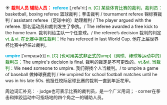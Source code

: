 ☀ <font color="red">**裁判人员 辅助人员：**</font>
<font color="sky blue">**referee**</font> [͵refə'ri:] 
<font color="rgb(227, 108, 9)">n. [C] 某些体育比赛的裁判，裁判员：</font>basketball, boxing referee 篮球裁判；拳击裁判 / tournament referee 锦标赛裁判 / assistant referee（足球中的）助理裁判 / The player argued with the referee. 那名运动员和裁判发生了争执。/ The referee awarded a free kick to the home team. 裁判判给主队一个任意球。/ the referee’s decision 裁判的判定 <font color="rgb(227, 108, 9)">vt.＆vi. 在比赛中担任裁判：</font>He has refereed in last World Cup. 他在上届世界杯比赛中担任过裁判。
           
<font color="sky blue">**umpire**</font> [ˈʌmpaɪə(r)]
<font color="rgb(227, 108, 9)">n. [C] [也可用美式非正式的ump]（网球、棒球等运动中的）裁判员：</font>The umpire's decision is final. 裁判的裁定是不可更改的。<font color="rgb(227, 108, 9)">vt.&vi. 当裁判：</font>We need someone to umpire. 我们得找个人当裁判。/ to umpire a game of baseball 做棒球赛裁判 / He umpired for school football matches until he was in his late 50s. 他担任校际足球比赛的裁判一直到年近花甲。

周边词汇补充：
· judge也可表示比赛的裁判员，是一个广义用词；
· corner在拳击和摔跤运动中可指场地的四个角之一的辅助人员。

